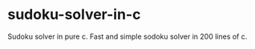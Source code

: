 sudoku-solver-in-c
==================

Sudoku solver in pure c.
Fast and simple sodoku solver in 200 lines of c.